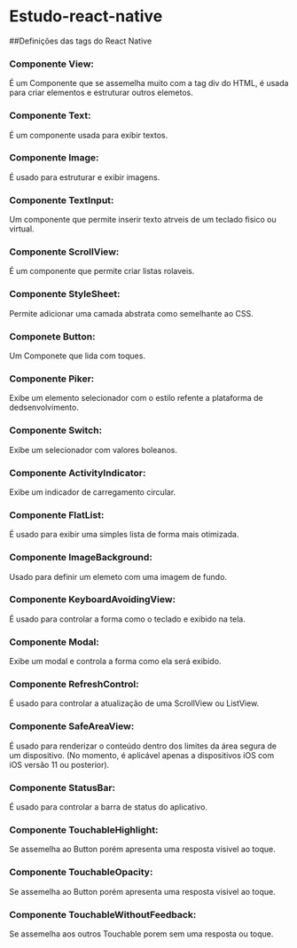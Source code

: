 # Estudo-react-native
##Definições das tags do React Native

### Componente View:
  É um Componente que se assemelha muito com a tag div do HTML, é usada para criar elementos e estruturar outros elemetos.
  
### Componente Text: 
  É um componente usada para exibir textos.
  
### Componente Image: 
  É usado para estruturar e exibir imagens.

### Componente TextInput: 
  Um componente que permite inserir texto atrveis de um teclado fisico ou virtual.

### Componente ScrollView: 
  É um componente que permite criar listas rolaveis.

### Componente StyleSheet: 
  Permite adicionar uma camada abstrata como semelhante ao CSS.
  
### Componete Button: 
  Um Componete que lida com toques.
  
### Componente Piker:
  Exibe um elemento selecionador com o estilo refente a plataforma de dedsenvolvimento.
  
### Componente Switch: 
   Exibe um selecionador com valores boleanos.
 
### Componente ActivityIndicator: 
  Exibe um indicador de carregamento circular.

### Componente FlatList: 
  É usado para exibir uma simples lista de forma mais otimizada.
  
### Componente ImageBackground:
  Usado para definir um elemeto com uma imagem de fundo.
  
### Componente KeyboardAvoidingView:
  É usado para controlar a forma como o teclado e exibido na tela.
   
### Componente Modal:
  Exibe um modal e controla a forma como ela será exibido.

### Componente RefreshControl:
  É usado para controlar a atualização de uma ScrollView ou ListView.
  
### Componente SafeAreaView:
  É usado para renderizar o conteúdo dentro dos limites da área segura de um dispositivo. (No momento, é aplicável apenas a dispositivos iOS com iOS versão 11 ou posterior).
  
### Componente StatusBar:
  É usado para controlar a barra de status do aplicativo.
  
### Componente TouchableHighlight:
  Se assemelha ao Button porém apresenta uma resposta visivel ao toque.
  
### Componente TouchableOpacity:
  Se assemelha ao Button porém apresenta uma resposta visivel ao toque.
  
### Componente TouchableWithoutFeedback: 
  Se assemelha aos outros Touchable porem sem uma resposta ou toque.
